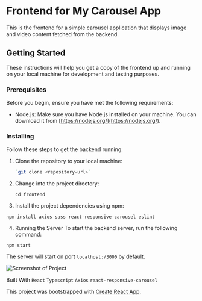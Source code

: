 # Frontend for My Carousel App

This is the frontend for a simple carousel application that displays image and video content fetched from the backend.

## Getting Started

These instructions will help you get a copy of the frontend up and running on your local machine for development and testing purposes.

### Prerequisites

Before you begin, ensure you have met the following requirements:

- Node.js: Make sure you have Node.js installed on your machine. You can download it from [https://nodejs.org/](https://nodejs.org/).

### Installing

Follow these steps to get the backend running:

1. Clone the repository to your local machine:

   ```bash
   `git clone <repository-url>`

2. Change into the project directory:

    `cd frontend`

3. Install the project dependencies using npm:

`npm install axios sass react-responsive-carousel eslint`

4. Running the Server
To start the backend server, run the following command:

`npm start`

The server will start on port `localhost:/3000` by default.

![Screenshot of Project](https://github.com/cenktu/playlistChallenge/frontend/public/screenshots/playlistChallengeFirstIMG.png)

Built With
`React`
`Typescript`
`Axios`
`react-responsive-carousel`


This project was bootstrapped with [Create React App](https://github.com/facebook/create-react-app).

